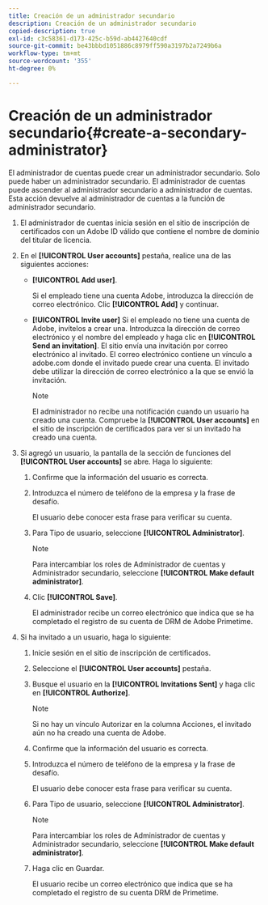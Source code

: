 ```yaml
---
title: Creación de un administrador secundario
description: Creación de un administrador secundario
copied-description: true
exl-id: c3c58361-d173-425c-b59d-ab4427640cdf
source-git-commit: be43bbbd1051886c8979ff590a3197b2a7249b6a
workflow-type: tm+mt
source-wordcount: '355'
ht-degree: 0%

---
```


# Creación de un administrador secundario{#create-a-secondary-administrator}

El administrador de cuentas puede crear un administrador secundario. Solo puede haber un administrador secundario. El administrador de cuentas puede ascender al administrador secundario a administrador de cuentas. Esta acción devuelve al administrador de cuentas a la función de administrador secundario.

1. El administrador de cuentas inicia sesión en el sitio de inscripción de certificados con un Adobe ID válido que contiene el nombre de dominio del titular de licencia.
1. En el **[!UICONTROL User accounts]** pestaña, realice una de las siguientes acciones:

   * **[!UICONTROL Add user]**.

      Si el empleado tiene una cuenta Adobe, introduzca la dirección de correo electrónico. Clic **[!UICONTROL Add]** y continuar.

   * **[!UICONTROL Invite user]** Si el empleado no tiene una cuenta de Adobe, invítelos a crear una. Introduzca la dirección de correo electrónico y el nombre del empleado y haga clic en **[!UICONTROL Send an invitation]**. El sitio envía una invitación por correo electrónico al invitado. El correo electrónico contiene un vínculo a adobe.com donde el invitado puede crear una cuenta. El invitado debe utilizar la dirección de correo electrónico a la que se envió la invitación.

      >[!NOTE]
      >
      >El administrador no recibe una notificación cuando un usuario ha creado una cuenta. Compruebe la **[!UICONTROL User accounts]** en el sitio de inscripción de certificados para ver si un invitado ha creado una cuenta.

1. Si agregó un usuario, la pantalla de la sección de funciones del **[!UICONTROL User accounts]** se abre. Haga lo siguiente:

   1. Confirme que la información del usuario es correcta.
   1. Introduzca el número de teléfono de la empresa y la frase de desafío.

      El usuario debe conocer esta frase para verificar su cuenta.
   1. Para Tipo de usuario, seleccione **[!UICONTROL Administrator]**.

      >[!NOTE]
      >
      >Para intercambiar los roles de Administrador de cuentas y Administrador secundario, seleccione **[!UICONTROL Make default administrator]**.

   1. Clic **[!UICONTROL Save]**.

      El administrador recibe un correo electrónico que indica que se ha completado el registro de su cuenta de DRM de Adobe Primetime.

1. Si ha invitado a un usuario, haga lo siguiente:

   1. Inicie sesión en el sitio de inscripción de certificados.
   1. Seleccione el **[!UICONTROL User accounts]** pestaña.
   1. Busque el usuario en la **[!UICONTROL Invitations Sent]** y haga clic en **[!UICONTROL Authorize]**.

      >[!NOTE]
      >
      >Si no hay un vínculo Autorizar en la columna Acciones, el invitado aún no ha creado una cuenta de Adobe.

   1. Confirme que la información del usuario es correcta.
   1. Introduzca el número de teléfono de la empresa y la frase de desafío.

      El usuario debe conocer esta frase para verificar su cuenta.
   1. Para Tipo de usuario, seleccione **[!UICONTROL Administrator]**.

      >[!NOTE]
      >
      >Para intercambiar los roles de Administrador de cuentas y Administrador secundario, seleccione **[!UICONTROL Make default administrator]**.

   1. Haga clic en Guardar.

      El usuario recibe un correo electrónico que indica que se ha completado el registro de su cuenta DRM de Primetime.

